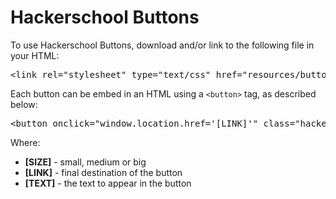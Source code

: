 # Hackerschool Buttons

To use Hackerschool Buttons, download and/or link to the following file in your HTML:

<pre>&lt;link rel="stylesheet" type="text/css" href="resources/button.css"&gt;</pre>

Each button can be embed in an HTML using a <code>&lt;button&gt;</code> tag, as described below:

<pre>&lt;button onclick="window.location.href='[LINK]'" class="hackerBtn [SIZE]"&gt;&lt;em class="Image"&gt;&lt;/em&gt;&lt;span class="vertical-bar"&gt;|&lt;/span&gt; [TEXT]]&lt;/button&gt;</pre>

Where:
<ul>
<li><b>[SIZE]</b> - small, medium or big</li>
<li><b>[LINK]</b> - final destination of the button</li>
<li><b>[TEXT]</b> - the text to appear in the button</li>
</ul>

